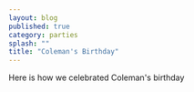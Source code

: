 ```yaml
---
layout: blog
published: true
category: parties
splash: ""
title: "Coleman's Birthday"
---
```


Here is how we celebrated Coleman's birthday

